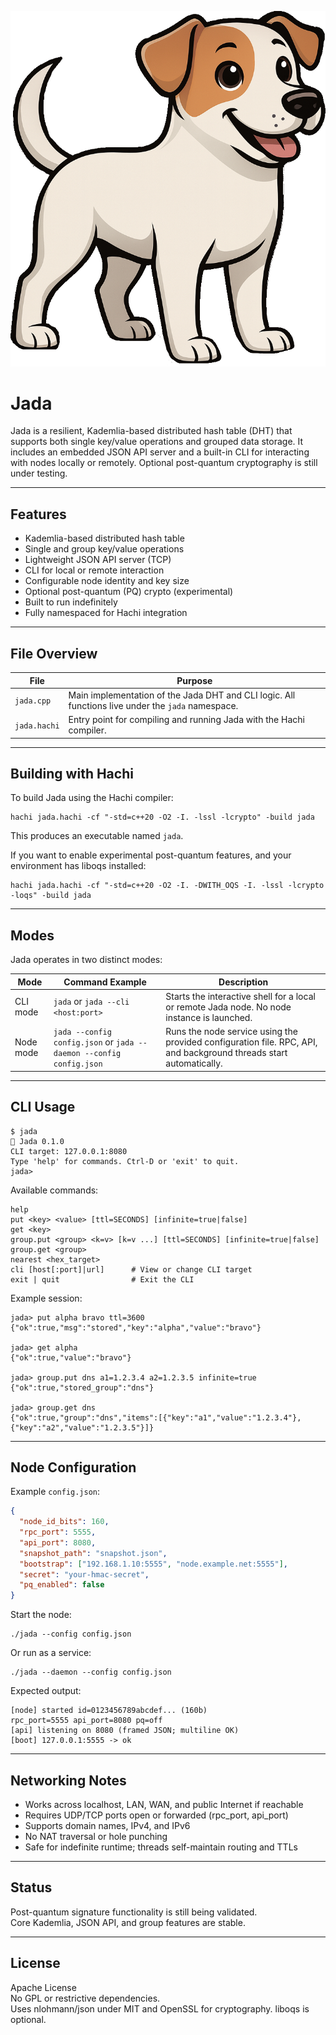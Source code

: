 ![Jada Mascot](jada-logo.png "Jada!!")

# Jada

Jada is a resilient, Kademlia-based distributed hash table (DHT) that supports both single key/value operations and grouped data storage. It includes an embedded JSON API server and a built-in CLI for interacting with nodes locally or remotely. Optional post-quantum cryptography is still under testing.

***
## Features

- Kademlia-based distributed hash table
- Single and group key/value operations
- Lightweight JSON API server (TCP)
- CLI for local or remote interaction
- Configurable node identity and key size
- Optional post-quantum (PQ) crypto (experimental)
- Built to run indefinitely
- Fully namespaced for Hachi integration

***

## File Overview

|File|Purpose|
|---|---|
|`jada.cpp`|Main implementation of the Jada DHT and CLI logic. All functions live under the `jada` namespace.|
|`jada.hachi`|Entry point for compiling and running Jada with the Hachi compiler.|

***

## Building with Hachi

To build Jada using the Hachi compiler:

```
hachi jada.hachi -cf "-std=c++20 -O2 -I. -lssl -lcrypto" -build jada
```

This produces an executable named `jada`.

If you want to enable experimental post-quantum features, and your environment has liboqs installed:

```
hachi jada.hachi -cf "-std=c++20 -O2 -I. -DWITH_OQS -I. -lssl -lcrypto -loqs" -build jada
```

***

## Modes

Jada operates in two distinct modes:

|Mode|Command Example|Description|
|---|---|---|
|CLI mode|`jada` or `jada --cli <host:port>`|Starts the interactive shell for a local or remote Jada node. No node instance is launched.|
|Node mode|`jada --config config.json` or `jada --daemon --config config.json`|Runs the node service using the provided configuration file. RPC, API, and background threads start automatically.|

***

## CLI Usage

```
$ jada
🐶 Jada 0.1.0
CLI target: 127.0.0.1:8080
Type 'help' for commands. Ctrl-D or 'exit' to quit.
jada>
```

Available commands:

```
help
put <key> <value> [ttl=SECONDS] [infinite=true|false]
get <key>
group.put <group> <k=v> [k=v ...] [ttl=SECONDS] [infinite=true|false]
group.get <group>
nearest <hex_target>
cli [host[:port]|url]      # View or change CLI target
exit | quit                # Exit the CLI
```

Example session:

```
jada> put alpha bravo ttl=3600
{"ok":true,"msg":"stored","key":"alpha","value":"bravo"}

jada> get alpha
{"ok":true,"value":"bravo"}

jada> group.put dns a1=1.2.3.4 a2=1.2.3.5 infinite=true
{"ok":true,"stored_group":"dns"}

jada> group.get dns
{"ok":true,"group":"dns","items":[{"key":"a1","value":"1.2.3.4"},{"key":"a2","value":"1.2.3.5"}]}
```

***

## Node Configuration

Example `config.json`:

```json
{
  "node_id_bits": 160,
  "rpc_port": 5555,
  "api_port": 8080,
  "snapshot_path": "snapshot.json",
  "bootstrap": ["192.168.1.10:5555", "node.example.net:5555"],
  "secret": "your-hmac-secret",
  "pq_enabled": false
}
```

Start the node:

```
./jada --config config.json
```

Or run as a service:

```
./jada --daemon --config config.json
```

Expected output:

```
[node] started id=0123456789abcdef... (160b)
rpc_port=5555 api_port=8080 pq=off
[api] listening on 8080 (framed JSON; multiline OK)
[boot] 127.0.0.1:5555 -> ok
```

***

## Networking Notes

- Works across localhost, LAN, WAN, and public Internet if reachable
- Requires UDP/TCP ports open or forwarded (rpc_port, api_port)
- Supports domain names, IPv4, and IPv6
- No NAT traversal or hole punching
- Safe for indefinite runtime; threads self-maintain routing and TTLs

***

## Status

Post-quantum signature functionality is still being validated.  
Core Kademlia, JSON API, and group features are stable.

***

## License

Apache License  
No GPL or restrictive dependencies.  
Uses nlohmann/json under MIT and OpenSSL for cryptography. liboqs is optional.
